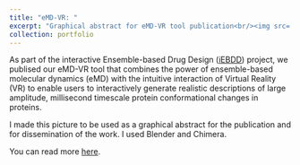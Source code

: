```yaml
---
title: "eMD-VR: "
excerpt: "Graphical abstract for eMD-VR tool publication<br/><img src='/files/VR.idea5.png'>"
collection: portfolio
---
```


As part of the interactive Ensemble-based Drug Design ([iEBDD](https://cordis.europa.eu/project/id/754654)) project, we publised our eMD-VR tool that combines the power of ensemble-based molecular dynamics (eMD) with the intuitive interaction of Virtual Reality (VR) to enable users to interactively generate realistic descriptions of large amplitude, millisecond timescale protein conformational changes in proteins. 

I made this picture to be used as a graphical abstract for the publication and for dissemination of the work. I used Blender and Chimera. 

You can read more [here](https://pubs.acs.org/doi/10.1021/acs.jcim.0c00221).
